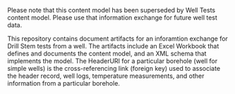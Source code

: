 Please note that this content model has been superseded by Well Tests content model. Please use that information exchange for future well test data.

This repository contains document artifacts for an inforamtion exchange for Drill Stem tests from a well. The artifacts include an Excel Workbook that defines and documents the content model, and an XML schema that implements the model. The HeaderURI for a particular borehole (well for simple wells) is the cross-referencing link (foreign key) used to associate the header record, well logs, temperature measurements, and other information from a particular borehole.